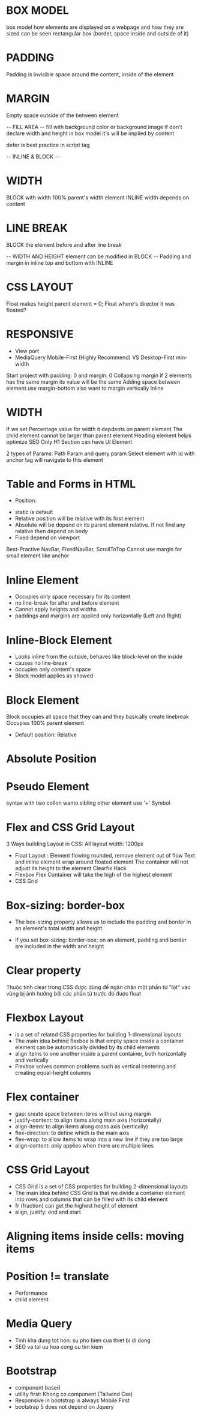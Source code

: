 # BOX MODEL 
box model how elements are displayed on a webpage and how they are sized
can be seen rectangular box (border, space inside and outside of it)

# PADDING
Padding is invisible space around the content, inside of the element

# MARGIN
Empty space outside of the between element

-- FILL AREA --
fill with background color or background image
if don't declare width and height in box model it's will be implied by content

defer is best practice in script tag

-- INLINE & BLOCK -- 
# WIDTH
BLOCK with width 100% parent's width element
INLINE width depends on content

# LINE BREAK
BLOCK the element before and after line break

-- WIDTH AND HEIGHT element can be modified in BLOCK
-- Padding and margin in inline top and bottom with INLINE

# CSS LAYOUT
Float makes height parent element = 0;
Float where's director it was floated?

# RESPONSIVE
- View port
- MediaQuery
Mobile-First (Highly Recommend) VS Desktop-First
min-width                           

Start project with padding: 0 and margin: 0
Collapsing margin if 2 elements has the same margin its value will be the same
Adding space between element use margin-bottom also want to margin vertically Inline

# WIDTH
If we set Percentage value for width it depdents on parent element
The child element cannot be larger than parent element
Heading element helps optimize SEO Only H1
Section can have UI Element

2 types of Params: Path Param and query param
Select element with id with anchor tag will navigate to this element

# Table and Forms in HTML
- Position:
+ static is default
+ Relative position will be relative with its first element
+ Absolute will be depend on its parent element relative. If not find any relative then depend on body
+ Fixed depend on viewport

Best-Practive
NavBar, FixedNavBar, ScrollToTop
Cannot use margin for small element like anchor

# Inline Element
- Occupies only space necessary for its content
- no line-break for after and before element
- Cannot apply heights and widths
- paddings and margins are applied only horizontally (Left and Right)

# Inline-Block Element
- Looks inline from the outside, behaves like block-level on the inside
- causes no line-break 
- occupies only content's space
- Block model applies as showed

# Block Element
Block occupies all space that they can and they basically create linebreak
Occupies 100% parent element

+ Default position: Relative

# Absolute Position

# Pseudo Element
syntax with two collon
wanto sibling other element use '+' Symbol

# Flex and CSS Grid Layout

3 Ways building Layout in CSS:
All layout width: 1200px
- Float Layout : Element flowing rounded, remove element out of flow
Text and inline element wrap around floated element
The container will not adjust its height to the element
Clearfix Hack
- Flexbox 
    Flex Container will take the high of the highest element
- CSS Grid

# Box-sizing: border-box
- The box-sizing property allows us to include the padding and border in an element's total width and height.

- If you set box-sizing: border-box; on an element, padding and border are included in the width and height

# Clear property
Thuộc tính clear trong CSS được dùng để ngăn chặn một phần tử "lọt" vào vùng bị ảnh hưởng bởi các phần tử trước đó được float

# Flexbox Layout
- is a set of related CSS properties for building 1-dimensional layouts
- The main idea behind flexbox is that empty space inside a container element can be automatically divided by its child elements
- align items to one another inside a parent container, both horizontally and vertically
- Flexbox solves common problems such as vertical centering and creating equal-height columns

# Flex container
- gap: create space between items without using margin
- justify-content: to align items along main axis (horizontally)
- align-items: to align items along cross axis (vertically)
- flex-direction: to define which is the main axis
- flex-wrap: to allow items to wrap into a new line if they are too large
- align-content: only applies when there are multiple lines

# CSS Grid Layout
- CSS Grid is a set of CSS properties for building 2-dimensional layouts
- The main idea behind CSS Grid is that we divide a container element into rows and
columns that can be filled with its child element
- fr (fraction) can get the highest height of element
- align, justify: end and start

# Aligning items inside cells: moving items

# Position != translate
- Performance
- child element

# Media Query 
- Tinh kha dung tot hon: su pho bien cua thiet bi di dong
- SEO va toi uu hoa cong cu tim kiem

# Bootstrap
- component based
- utility first: Khong co component (Tailwind Css)
- Responsive in bootstrap is always Mobile First
- bootstrap 5 does not depend on Jquery